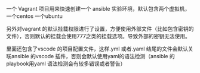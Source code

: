 一个 Vagrant 项目用来快速创建一个 ansible 实验环境，默认包含两个虚拟机，一个centos 一个ubuntu

另外对vagrant 的默认挂载权限进行了设置，方便使用外部文件（比如包含密钥的文件），否则默认的挂载会使用777之类的挂载选项。导致外部的密钥无法使用。

里面还包含了vscode 的项目配置文件，这样.yml 或者.yaml 结尾的文件会默认关联ansible 的vscode 插件，否则会默认使用yaml的语法检测（ansible 的playbook用yaml 语法检测会有较多错误或者警告）
